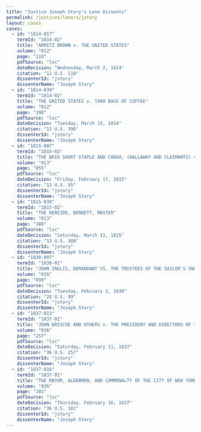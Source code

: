 ```yaml
---
title: "Justice Joseph Story's Lone Dissents"
permalink: /justices/loners/jstory
layout: cases
cases:
  - id: "1814-017"
    termId: "1814-02"
    title: "ARMITZ BROWN v. THE UNITED STATES"
    volume: "012"
    page: "110"
    pdfSource: "loc"
    dateDecision: "Wednesday, March 2, 1814"
    citation: "12 U.S. 110"
    dissenterId: "jstory"
    dissenterName: "Joseph Story"
  - id: "1814-039"
    termId: "1814-02"
    title: "THE UNITED STATES v. 1960 BAGS OF COFFEE"
    volume: "012"
    page: "398"
    pdfSource: "loc"
    dateDecision: "Tuesday, March 15, 1814"
    citation: "12 U.S. 398"
    dissenterId: "jstory"
    dissenterName: "Joseph Story"
  - id: "1815-007"
    termId: "1815-02"
    title: "THE BRIG SHORT STAPLE AND CARGO, (HALLAWAY AND CLAIMANTS) v. THE UNITED STATES"
    volume: "013"
    page: "055"
    pdfSource: "loc"
    dateDecision: "Friday, February 17, 1815"
    citation: "13 U.S. 55"
    dissenterId: "jstory"
    dissenterName: "Joseph Story"
  - id: "1815-039"
    termId: "1815-02"
    title: "THE NEREIDE, BENNETT, MASTER"
    volume: "013"
    page: "388"
    pdfSource: "loc"
    dateDecision: "Saturday, March 11, 1815"
    citation: "13 U.S. 388"
    dissenterId: "jstory"
    dissenterName: "Joseph Story"
  - id: "1830-007"
    termId: "1830-01"
    title: "JOHN INGLIS, DEMANDANT VS. THE TRUSTEES OF THE SAILOR'S SNUG HARBOUR IN THE CITY OF NEW YORK"
    volume: "028"
    page: "099"
    pdfSource: "loc"
    dateDecision: "Tuesday, February 2, 1830"
    citation: "28 U.S. 99"
    dissenterId: "jstory"
    dissenterName: "Joseph Story"
  - id: "1837-013"
    termId: "1837-01"
    title: "JOHN BRISCOE AND OTHERS v. THE PRESIDENT AND DIRECTORS OF THE BANK OF THE COMMONWEALTH OF KENTUCKY"
    volume: "036"
    page: "257"
    pdfSource: "loc"
    dateDecision: "Saturday, February 11, 1837"
    citation: "36 U.S. 257"
    dissenterId: "jstory"
    dissenterName: "Joseph Story"
  - id: "1837-016"
    termId: "1837-01"
    title: "THE MAYOR, ALDERMEN, AND COMMONALTY OF THE CITY OF NEW YORK, PLAINTIFFS v. GEORGE MILN"
    volume: "036"
    page: "102"
    pdfSource: "loc"
    dateDecision: "Thursday, February 16, 1837"
    citation: "36 U.S. 102"
    dissenterId: "jstory"
    dissenterName: "Joseph Story"
---
```


